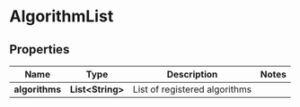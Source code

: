 
# AlgorithmList

## Properties
Name | Type | Description | Notes
------------ | ------------- | ------------- | -------------
**algorithms** | **List&lt;String&gt;** | List of registered algorithms | 



